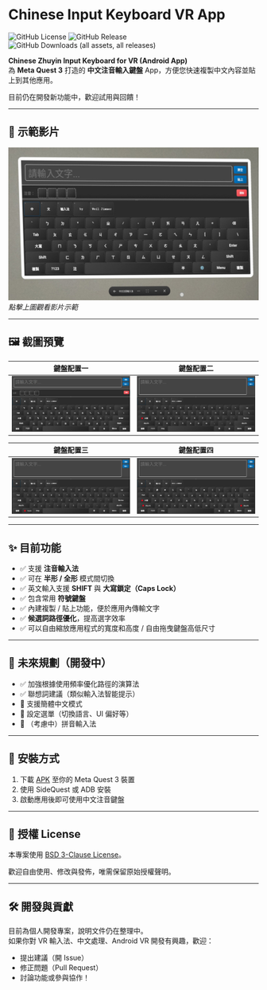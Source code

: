 # Chinese Input Keyboard VR App

![GitHub License](https://img.shields.io/github/license/WeilJimmer/ChineseInputKeyboardVRApp)
![GitHub Release](https://img.shields.io/github/v/release/WeilJimmer/ChineseInputKeyboardVRApp)
![GitHub Downloads (all assets, all releases)](https://img.shields.io/github/downloads/WeilJimmer/ChineseInputKeyboardVRApp/total)

**Chinese Zhuyin Input Keyboard for VR (Android App)**  
為 **Meta Quest 3** 打造的 **中文注音輸入鍵盤** App，方便您快速複製中文內容並貼上到其他應用。

目前仍在開發新功能中，歡迎試用與回饋！

---

## 🎥 示範影片

[![](docs/demo/screenshot.jpg)](https://www.youtube.com/watch?v=zS9Z87I9FyQ)  
_點擊上圖觀看影片示範_

---

## 🖼️ 截圖預覽

| 鍵盤配置一 | 鍵盤配置二 |
|--------|--------|
| ![](docs/demo/demo1.jpg) | ![](docs/demo/demo2.jpg) |

| 鍵盤配置三 | 鍵盤配置四 |
|--------|--------|
| ![](docs/demo/demo3.jpg) | ![](docs/demo/demo4.jpg) |

---

## ✨ 目前功能

- ✅ 支援 **注音輸入法**
- ✅ 可在 **半形 / 全形** 模式間切換
- ✅ 英文輸入支援 **SHIFT** 與 **大寫鎖定（Caps Lock）**
- ✅ 包含常用 **符號鍵盤**
- ✅ 內建複製 / 貼上功能，便於應用內傳輸文字
- ✅ **候選詞路徑優化**，提高選字效率
- ✅ 可以自由縮放應用程式的寬度和高度 / 自由拖曳鍵盤高低尺寸

---

## 🔮 未來規劃（開發中）

- ✅ 加強根據使用頻率優化路徑的演算法
- ✅ 聯想詞建議（類似輸入法智能提示）
- 🔲 支援簡體中文模式
- 🔲 設定選單（切換語言、UI 偏好等）
- 🔲 （考慮中）拼音輸入法

---

## 🔧 安裝方式

1. 下載 [APK](https://github.com/WeilJimmer/ChineseInputKeyboardVRApp/releases) 至你的 Meta Quest 3 裝置
2. 使用 SideQuest 或 ADB 安裝
3. 啟動應用後即可使用中文注音鍵盤

---

## 📄 授權 License

本專案使用 [BSD 3-Clause License](LICENSE)。

歡迎自由使用、修改與發佈，唯需保留原始授權聲明。

---

## 🛠️ 開發與貢獻

目前為個人開發專案，說明文件仍在整理中。  
如果你對 VR 輸入法、中文處理、Android VR 開發有興趣，歡迎：

- 提出建議（開 Issue）
- 修正問題（Pull Request）
- 討論功能或參與協作！
